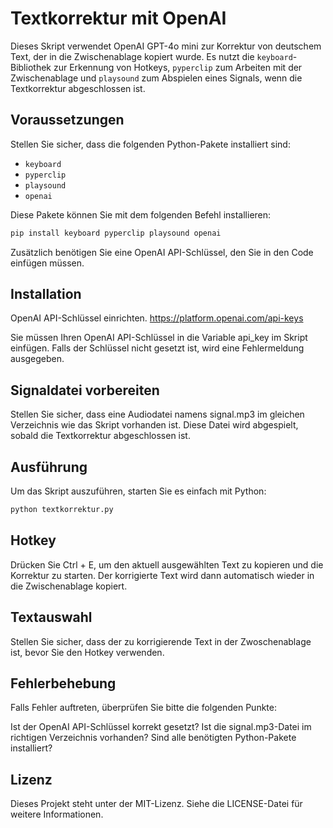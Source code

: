 # Textkorrektur mit OpenAI

Dieses Skript verwendet OpenAI GPT-4o mini zur Korrektur von deutschem Text, der in die Zwischenablage kopiert wurde. Es nutzt die `keyboard`-Bibliothek zur Erkennung von Hotkeys, `pyperclip` zum Arbeiten mit der Zwischenablage und `playsound` zum Abspielen eines Signals, wenn die Textkorrektur abgeschlossen ist.

## Voraussetzungen


Stellen Sie sicher, dass die folgenden Python-Pakete installiert sind:

- `keyboard`
- `pyperclip`
- `playsound`
- `openai`

Diese Pakete können Sie mit dem folgenden Befehl installieren:

```bash
pip install keyboard pyperclip playsound openai
```

Zusätzlich benötigen Sie eine OpenAI API-Schlüssel, den Sie in den Code einfügen müssen.

## Installation
OpenAI API-Schlüssel einrichten. https://platform.openai.com/api-keys

Sie müssen Ihren OpenAI API-Schlüssel in die Variable api_key im Skript einfügen. Falls der Schlüssel nicht gesetzt ist, wird eine Fehlermeldung ausgegeben.


## Signaldatei vorbereiten

Stellen Sie sicher, dass eine Audiodatei namens signal.mp3 im gleichen Verzeichnis wie das Skript vorhanden ist. Diese Datei wird abgespielt, sobald die Textkorrektur abgeschlossen ist.


## Ausführung
Um das Skript auszuführen, starten Sie es einfach mit Python:

```bash
python textkorrektur.py
```

## Hotkey

Drücken Sie Ctrl + E, um den aktuell ausgewählten Text zu kopieren und die Korrektur zu starten. Der korrigierte Text wird dann automatisch wieder in die Zwischenablage kopiert.

## Textauswahl

Stellen Sie sicher, dass der zu korrigierende Text in der Zwoschenablage ist, bevor Sie den Hotkey verwenden.

## Fehlerbehebung
Falls Fehler auftreten, überprüfen Sie bitte die folgenden Punkte:

Ist der OpenAI API-Schlüssel korrekt gesetzt?
Ist die signal.mp3-Datei im richtigen Verzeichnis vorhanden?
Sind alle benötigten Python-Pakete installiert?

## Lizenz
Dieses Projekt steht unter der MIT-Lizenz. Siehe die LICENSE-Datei für weitere Informationen.
